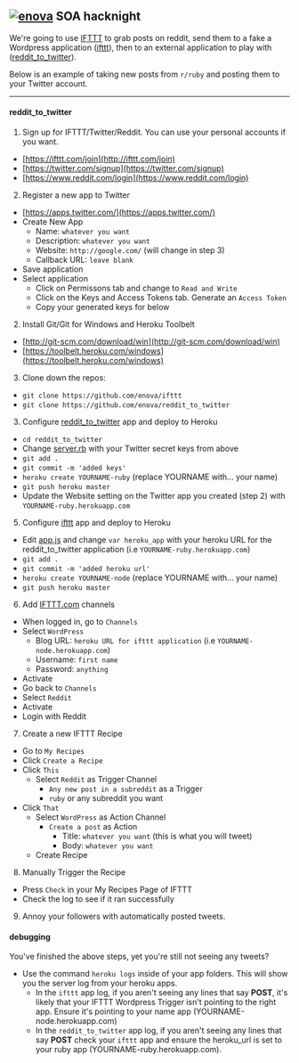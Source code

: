 ## [![enova](http://i.imgur.com/5aGFxNT.png)](http://www.enova.com) SOA hacknight
We're going to use [IFTTT](ifttt.com) to grab posts on reddit, send them to a fake a Wordpress application ([ifttt](https://github.com/enova/ifttt)), then to an external application to play with ([reddit_to_twitter](https://github.com/enova/reddit_to_twitter)). 

Below is an example of taking new posts from `r/ruby` and posting them to your Twitter account.

---

#### reddit_to_twitter

1. Sign up for IFTTT/Twitter/Reddit. You can use your personal accounts if you want.
  - [https://ifttt.com/join](http://ifttt.com/join)
  - [https://twitter.com/signup](https://twitter.com/signup)
  - [https://www.reddit.com/login](https://www.reddit.com/login)

2. Register a new app to Twitter
  - [https://apps.twitter.com/](https://apps.twitter.com/)
  - Create New App
    - Name: `whatever you want`
    - Description: `whatever you want`
    - Website: `http://google.com/` (will change in step 3)
    - Callback URL: `leave blank`
  - Save application
  - Select application
    - Click on Permissons tab and change to `Read and Write`
    - Click on the Keys and Access Tokens tab. Generate an `Access Token`
    - Copy your generated keys for below
  
2. Install Git/Git for Windows and Heroku Toolbelt
  - [http://git-scm.com/download/win](http://git-scm.com/download/win)
  - [https://toolbelt.heroku.com/windows](https://toolbelt.heroku.com/windows)
  
3. Clone down the repos:
  - `git clone https://github.com/enova/ifttt`
  - `git clone https://github.com/enova/reddit_to_twitter`

3.  Configure [reddit_to_twitter](https://github.com/enova/reddit_to_twitter/) app and deploy to Heroku
  - `cd reddit_to_twitter`
  - Change [server.rb](https://github.com/enova/reddit_to_twitter/blob/master/server.rb#L13) with your Twitter secret keys from above
  - `git add .`
  - `git commit -m 'added keys'`
  - `heroku create YOURNAME-ruby` (replace YOURNAME with... your name)
  - `git push heroku master`
  - Update the Website setting on the Twitter app you created (step 2) with `YOURNAME-ruby.herokuapp.com`
  
5. Configure [ifttt](https://github.com/enova/ifttt/) app and deploy to Heroku
  - Edit [app.js](https://github.com/enova/ifttt/blob/master/app.js#L14) and change `var heroku_app`  with your heroku URL for the reddit_to_twitter application (i.e `YOURNAME-ruby.herokuapp.com`)
  - `git add .`
  - `git commit -m 'added heroku url'`
  - `heroku create YOURNAME-node` (replace YOURNAME with... your name)
  - `git push heroku master`

6. Add [IFTTT.com](http://ifttt.com) channels
  - When logged in, go to  `Channels`
  - Select `WordPress`
    - Blog URL: `heroku URL for ifttt application` (i.e `YOURNAME-node.herokuapp.com`)
    - Username: `first name`
    - Password: `anything`
  - Activate 
  - Go back to `Channels`
  - Select `Reddit`
  - Activate
  - Login with Reddit
  
7. Create a new IFTTT Recipe
  - Go to `My Recipes`
  - Click `Create a Recipe`
  - Click `This`
    - Select `Reddit` as Trigger Channel
      - `Any new post in a subreddit` as a Trigger
      - `ruby` or any subreddit you want
  - Click `That`
    - Select `WordPress` as Action Channel
      - `Create a post` as Action
        - Title: `whatever you want` (this is what you will tweet)
        - Body: `whatever you want`
    - Create Recipe

8. Manually Trigger the Recipe 
  - Press `Check` in your My Recipes Page of IFTTT
  - Check the log to see if it ran successfully

9. Annoy your followers with automatically posted tweets.

#### debugging

You've finished the above steps, yet you're still not seeing any tweets? 

- Use the command `heroku logs` inside of your app folders. This will show you the server log from your heroku apps. 
  - In the `ifttt` app log, if you aren't seeing any lines that say **POST**, it's likely that your IFTTT Wordpress Trigger isn't pointing to the right app. Ensure it's pointing to your name app (YOURNAME-node.herokuapp.com)
  - In the `reddit_to_twitter` app log, if you aren't seeing any lines that say **POST** check your `ifttt` app and ensure the heroku_url is set to your ruby app (YOURNAME-ruby.herokuapp.com).
  
